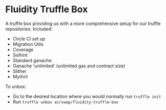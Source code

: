# Fluidity Truffle Box

A truffle box providing us with a more comprehensive setup for our truffle repositories.
Included:
- Circle CI set up
- Migration Utils
- Coverage
- Solhint
- Standard ganache
- Ganache 'unlimited' (unlimited gas and contract size)
- Slither
- Mythril


To unbox:
- Go to the desired location where you would normally run `truffle init`
- Run `truffle unbox airswap/fluidity-truffle-box`